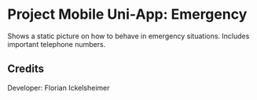 ﻿# Project Mobile Uni-App: Emergency

Shows a static picture on how to behave in emergency situations.
Includes important telephone numbers.

## Credits

Developer:
Florian Ickelsheimer
